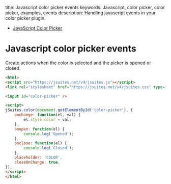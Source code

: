 title: Javascript color picker events
keywords: Javascript, color picker, color picker, examples, events
description: Handling javascript events in your color picker plugin.

* [JavaScript Color Picker](/docs/v4/color-picker)

Javascript color picker events
==============================

Create actions when the color is selected and the picker is opened or closed.

```html
<html>
<script src="https://jsuites.net/v4/jsuites.js"></script>
<link rel="stylesheet" href="https://jsuites.net/v4/jsuites.css" type="text/css" />

<input id="color-picker" />

<script>
jSuites.color(document.getElementById('color-picker'), {
    onchange: function(el, val) {
        el.style.color = val;
    },
    onopen: function(el) {
        console.log('Opened');
    },
    onclose: function(el) {
        console.log('Closed');
    },
    placeholder: 'COLOR',
    closeOnChange: true,
});
</script>
</html>
```

